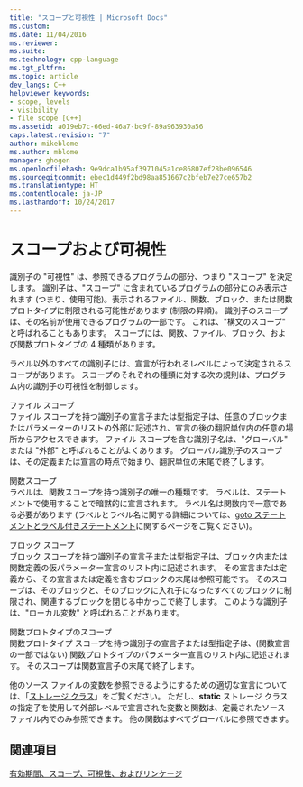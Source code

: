 ```yaml
---
title: "スコープと可視性 | Microsoft Docs"
ms.custom: 
ms.date: 11/04/2016
ms.reviewer: 
ms.suite: 
ms.technology: cpp-language
ms.tgt_pltfrm: 
ms.topic: article
dev_langs: C++
helpviewer_keywords:
- scope, levels
- visibility
- file scope [C++]
ms.assetid: a019eb7c-66ed-46a7-bc9f-89a963930a56
caps.latest.revision: "7"
author: mikeblome
ms.author: mblome
manager: ghogen
ms.openlocfilehash: 9e9dca1b95af3971045a1ce86807ef28be096546
ms.sourcegitcommit: ebec1d449f2bd98aa851667c2bfeb7e27ce657b2
ms.translationtype: HT
ms.contentlocale: ja-JP
ms.lasthandoff: 10/24/2017
---
```

# <a name="scope-and-visibility"></a>スコープおよび可視性
識別子の "可視性" は、参照できるプログラムの部分、つまり "スコープ" を決定します。 識別子は、"スコープ" に含まれているプログラムの部分にのみ表示されます (つまり、使用可能)。表示されるファイル、関数、ブロック、または関数プロトタイプに制限される可能性があります (制限の昇順)。 識別子のスコープは、その名前が使用できるプログラムの一部です。 これは、"構文のスコープ" と呼ばれることもあります。 スコープには、関数、ファイル、ブロック、および関数プロトタイプの 4 種類があります。  
  
 ラベル以外のすべての識別子には、宣言が行われるレベルによって決定されるスコープがあります。 スコープのそれぞれの種類に対する次の規則は、プログラム内の識別子の可視性を制御します。  
  
 ファイル スコープ  
 ファイル スコープを持つ識別子の宣言子または型指定子は、任意のブロックまたはパラメーターのリストの外部に記述され、宣言の後の翻訳単位内の任意の場所からアクセスできます。 ファイル スコープを含む識別子名は、"グローバル" または "外部" と呼ばれることがよくあります。 グローバル識別子のスコープは、その定義または宣言の時点で始まり、翻訳単位の末尾で終了します。  
  
 関数スコープ  
 ラベルは、関数スコープを持つ識別子の唯一の種類です。 ラベルは、ステートメントで使用することで暗黙的に宣言されます。 ラベル名は関数内で一意である必要があります  (ラベルとラベル名に関する詳細については、[goto ステートメントとラベル付きステートメント](../c-language/goto-and-labeled-statements-c.md)に関するページをご覧ください)。  
  
 ブロック スコープ  
 ブロック スコープを持つ識別子の宣言子または型指定子は、ブロック内または関数定義の仮パラメーター宣言のリスト内に記述されます。 その宣言または定義から、その宣言または定義を含むブロックの末尾は参照可能です。 そのスコープは、そのブロックと、そのブロックに入れ子になったすべてのブロックに制限され、関連するブロックを閉じる中かっこで終了します。 このような識別子は、"ローカル変数" と呼ばれることがあります。  
  
 関数プロトタイプのスコープ  
 関数プロトタイプ スコープを持つ識別子の宣言子または型指定子は、(関数宣言の一部ではない) 関数プロトタイプのパラメーター宣言のリスト内に記述されます。 そのスコープは関数宣言子の末尾で終了します。  
  
 他のソース ファイルの変数を参照できるようにするための適切な宣言については、「[ストレージ クラス](../c-language/c-storage-classes.md)」をご覧ください。 ただし、**static** ストレージ クラスの指定子を使用して外部レベルで宣言された変数と関数は、定義されたソース ファイル内でのみ参照できます。 他の関数はすべてグローバルに参照できます。  
  
## <a name="see-also"></a>関連項目  
 [有効期間、スコープ、可視性、およびリンケージ](../c-language/lifetime-scope-visibility-and-linkage.md)